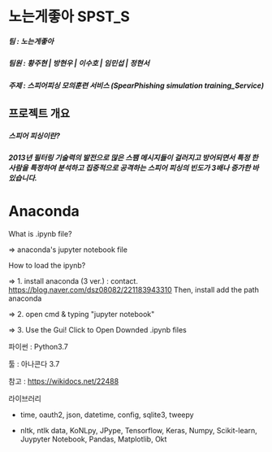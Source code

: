 <h1>노는게좋아 SPST_S</h1>
<h5><strong>팀 : </strong>노는게좋아</h5>
<h5><strong>팀원 : </strong>황주현 | 방현우 | 이수호 | 임민섭 | 정현서</h5>
<h5><strong>주제 : </strong>스피어피싱 모의훈련 서비스 (SpearPhishing simulation training_Service)</h5>

<h2>프로젝트 개요</h2>
<h5>스피어 피싱이란?</h5>
<h5>2013년 필터링 기술력의 발전으로 많은 스팸 메시지들이 걸러지고 방어되면서 특정 한 사람을 특정하여 분석하고 집중적으로 공격하는 스피어 피싱의 빈도가 3배나 증가한 바 있습니다. </h5>

<h1>Anaconda</h1>
What is .ipynb file?

=> anaconda's jupyter notebook file

How to load the ipynb?

=> 1. install anaconda (3 ver.) : contact. https://blog.naver.com/dsz08082/221183943310 Then, install add the path anaconda

=> 2. open cmd & typing "jupyter notebook"

=> 3. Use the Gui! Click to Open Downded .ipynb files

파이썬 : Python3.7

툴 : 아나콘다 3.7

참고 : https://wikidocs.net/22488

라이브러리
- time, oauth2, json, datetime, config, sqlite3, tweepy

- nltk, ntlk data, KoNLpy, JPype, Tensorflow, Keras, Numpy, Scikit-learn, Juypyter Notebook, Pandas, Matplotlib, Okt

